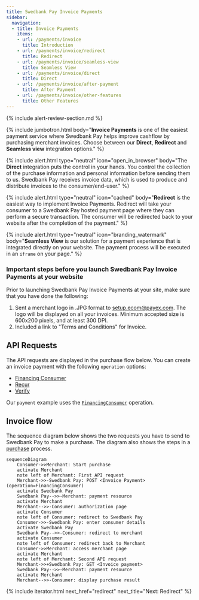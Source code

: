 ```yaml
---
title: Swedbank Pay Invoice Payments
sidebar:
  navigation:
  - title: Invoice Payments
    items:
    - url: /payments/invoice
      title: Introduction
    - url: /payments/invoice/redirect
      title: Redirect
    - url: /payments/invoice/seamless-view
      title: Seamless View
    - url: /payments/invoice/direct
      title: Direct
    - url: /payments/invoice/after-payment
      title: After Payment
    - url: /payments/invoice/other-features
      title: Other Features
---
```


{% include alert-review-section.md %}

{% include jumbotron.html body="**Invoice Payments** is one of the easiest
                                payment service where Swedbank Pay helps improve
                                cashflow by purchasing merchant invoices. Choose
                                between our **Direct**, **Redirect** and
                                **Seamless view** integration options." %}

{% include alert.html type="neutral"
                      icon="open_in_browser"
                      body="The **Direct** integration puts the control in your
                      hands. You control the collection of the purchase
                      information and personal information before sending them
                      to us. Swedbank Pay receives invoice data, which is used
                      to produce and distribute invoices to the
                      consumer/end-user." %}

{% include alert.html type="neutral"
                      icon="cached"
                      body="**Redirect** is the easiest way to implement Invoice
                      Payments. Redirect will take your consumer to a Swedbank
                      Pay hosted payment page where they can perform a secure
                      transaction. The consumer will be redirected back to your
                      website after the completion of the payment." %}

{% include alert.html type="neutral"
                      icon="branding_watermark"
                      body="**Seamless View** is our solution for a payment
                      experience that is integrated directly on your website.
                      The payment process will be executed in an `iframe` on
                      your page." %}

### Important steps before you launch Swedbank Pay Invoice Payments at your website

Prior to launching Swedbank Pay Invoice Payments at your site, make sure that
you have done the following:  

1. Sent a merchant logo in .JPG format to [setup.ecom@payex.com][setup-mail].
   The logo will be displayed on all your invoices. Minimum accepted size is
   600x200 pixels, and at least 300 DPI.
2. Included a link to "Terms and Conditions" for Invoice.

## API Requests

The API requests are displayed in the purchase flow below.
You can create an invoice payment with the following `operation`
options:

* [Financing Consumer][financing-consumer]
* [Recur][recur]
* [Verify][verify]

Our `payment` example uses the [`FinancingConsumer`][financing-consumer]
operation.

## Invoice flow

The sequence diagram below shows the two requests you have to send to Swedbank
Pay to make a purchase. The diagram also shows the steps in
a [purchase][purchase] process.

```mermaid
sequenceDiagram
    Consumer->>Merchant: Start purchase
    activate Merchant
    note left of Merchant: First API request
    Merchant->>-Swedbank Pay: POST <Invoice Payment> (operation=FinancingConsumer)
    activate Swedbank Pay
    Swedbank Pay-->>-Merchant: payment resource
    activate Merchant
    Merchant-->>-Consumer: authorization page
    activate Consumer
    note left of Consumer: redirect to Swedbank Pay
    Consumer->>-Swedbank Pay: enter consumer details
    activate Swedbank Pay
    Swedbank Pay-->>-Consumer: redirect to merchant
    activate Consumer
    note left of Consumer: redirect back to Merchant
    Consumer->>Merchant: access merchant page
    activate Merchant
    note left of Merchant: Second API request
    Merchant->>+Swedbank Pay: GET <Invoice payment>
    Swedbank Pay-->>-Merchant: payment resource
    activate Merchant
    Merchant-->>-Consumer: display purchase result
```

{% include iterator.html next_href="redirect" next_title="Next: Redirect" %}

[after-payment]: /payments/invoice/after-payment
[callback-api]: /payments/invoice/other-features#callback
[financing-consumer]: /payments/invoice/other-features#financing-consumer
[no-png]: /assets/img/no.png
[optional-features]: /payments/invoice/optional-features
[recur]: /payments/invoice/other-features#recur
[redirect]: /payments/invoice/redirect
[purchase]: /payments/invoice/other-features#purchase
[se-png]: /assets/img/se.png
[setup-mail]: mailto:setup.ecom@PayEx.com
[verify]: /payments/invoice/other-features#verify
